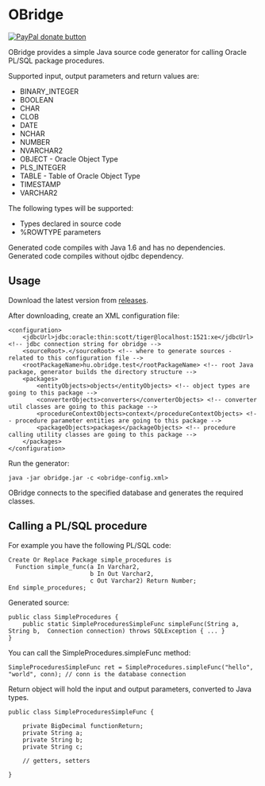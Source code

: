 OBridge
=======

[![PayPal donate button](http://img.shields.io/paypal/donate.png?color=yellow)](https://www.paypal.com/cgi-bin/webscr?cmd=_donations&business=QQAFXN8GH5YFN&lc=GB&item_name=OBridge&currency_code=EUR&bn=PP%2dDonationsBF%3abtn_donate_SM%2egif%3aNonHosted "Help OBridge development using Paypal")  


OBridge provides a simple Java source code generator for calling Oracle PL/SQL package procedures.

Supported input, output parameters and return values are:
  * BINARY_INTEGER
  * BOOLEAN
  * CHAR
  * CLOB
  * DATE
  * NCHAR
  * NUMBER
  * NVARCHAR2
  * OBJECT - Oracle Object Type
  * PLS_INTEGER
  * TABLE - Table of Oracle Object Type
  * TIMESTAMP
  * VARCHAR2
  
The following types will be supported:
  * Types declared in source code
  * %ROWTYPE parameters
  
Generated code compiles with Java 1.6 and has no dependencies. Generated code compiles without ojdbc dependency.

Usage
-----

Download the latest version from [releases](https://github.com/karsany/obridge/releases).

After downloading, create an XML configuration file:

    <configuration>
        <jdbcUrl>jdbc:oracle:thin:scott/tiger@localhost:1521:xe</jdbcUrl> <!-- jdbc connection string for obridge -->
        <sourceRoot>.</sourceRoot> <!-- where to generate sources - related to this configuration file -->
        <rootPackageName>hu.obridge.test</rootPackageName> <!-- root Java package, generator builds the directory structure -->
        <packages>
            <entityObjects>objects</entityObjects> <!-- object types are going to this package -->
            <converterObjects>converters</converterObjects> <!-- converter util classes are going to this package -->
            <procedureContextObjects>context</procedureContextObjects> <!-- procedure parameter entities are going to this package -->
            <packageObjects>packages</packageObjects> <!-- procedure calling utility classes are going to this package -->
        </packages>
    </configuration>
		
Run the generator:

	java -jar obridge.jar -c <obridge-config.xml>
		
OBridge connects to the specified database and generates the required classes.

Calling a PL/SQL procedure
--------------------------

For example you have the following PL/SQL code:

	Create Or Replace Package simple_procedures is
	  Function simple_func(a In Varchar2,
						   b In Out Varchar2,
						   c Out Varchar2) Return Number;
	End simple_procedures;
		
Generated source:

	public class SimpleProcedures {
	    public static SimpleProceduresSimpleFunc simpleFunc(String a, String b,  Connection connection) throws SQLException { ... }
	}
	
You can call the SimpleProcedures.simpleFunc method:

    SimpleProceduresSimpleFunc ret = SimpleProcedures.simpleFunc("hello", "world", conn); // conn is the database connection

Return object will hold the input and output parameters, converted to Java types.

    public class SimpleProceduresSimpleFunc {
    
        private BigDecimal functionReturn;
        private String a;
        private String b;
        private String c;
        
        // getters, setters
    
    }

